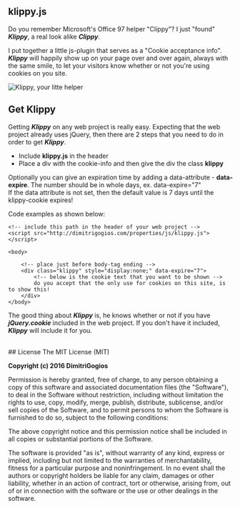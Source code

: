 ## klippy.js
<p>Do you remember Microsoft&#39;s Office 97 helper &quot;Clippy&quot;? I just &quot;found&quot; <em><strong>Klippy</strong></em>, a real look alike <em><strong>Clippy</strong></em>.</p>

<p>I put together a little js-plugin that serves as a &quot;Cookie acceptance info&quot;. <em><strong>Klippy</strong></em> will happily show up on your page over and over again, always with the same smile, to let your visitors know whether or not you&#39;re using cookies on you site.</p>

<p><img alt="Klippy, your litte helper" class="responsive" src="http://dimitrigogios.com/properties/images/klippy-cookie-example.png" /></p>

<h2>Get Klippy</h2>

<p>Getting <em><strong>Klippy</strong></em> on any web project is really easy. Expecting that the web project already uses jQuery, then there are&nbsp;2 steps that you need to do in order to get <em><strong>Klippy</strong></em>.</p>

<ul class="list-unstyled">
    <li>Include <strong>klippy.js</strong>&nbsp;in the header&nbsp;</li>
    <li>Place a div with the cookie-info and then give the div&nbsp;the class <strong>klippy</strong></li>
</ul>

<p>Optionally you can give an expiration time by adding a data-attribute - <strong>data-expire</strong>. The number should be in whole days, ex. data-expire=&quot;7&quot;<br/>
If the data attribute is not set, then the default value is 7 days until the klippy-cookie expires!</p>

<p>Code examples as shown below:</p>

<pre>
<code class="language-html">&lt;!-- include this path in the header of your web project --&gt;
&lt;script src="http://dimitrigogios.com/properties/js/klippy.js"&gt;&lt;/script&gt;</code></pre>

<pre>
<code class="language-html">&lt;body&gt;

    &lt;!-- place just before body-tag ending --&gt;
    &lt;div class="klippy" style="display:none;" data-expire="7"&gt;
        &lt;!-- below is the cookie text that you want to be shown --&gt;
        do you accept that the only use for cookies on this site, is to show this!
    &lt;/div&gt;
&lt;/body&gt;</code></pre>

<p>The good thing about <em><strong>Klippy</strong></em>&nbsp;is, he knows whether or not if you have<em><strong> jQuery.cookie</strong></em> included in the web project. If you don&#39;t have it included, <em><strong>Klippy</strong></em> will include it for you.</p>

<br/>
## License
The MIT License (MIT)

**Copyright (c) 2016 DimitriGogios**

Permission is hereby granted, free of charge, to any person obtaining a copy
of this software and associated documentation files (the "Software"), to deal
in the Software without restriction, including without limitation the rights
to use, copy, modify, merge, publish, distribute, sublicense, and/or sell
copies of the Software, and to permit persons to whom the Software is
furnished to do so, subject to the following conditions:

The above copyright notice and this permission notice shall be included in all
copies or substantial portions of the Software.

The software is provided "as is", without warranty of any kind, express or
implied, including but not limited to the warranties of merchantability,
fitness for a particular purpose and noninfringement. In no event shall the
authors or copyright holders be liable for any claim, damages or other
liability, whether in an action of contract, tort or otherwise, arising from,
out of or in connection with the software or the use or other dealings in the
software.
